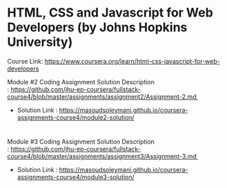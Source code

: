 # HTML, CSS and Javascript for Web Developers (by Johns Hopkins University)
Course Link: https://www.coursera.org/learn/html-css-javascript-for-web-developers


Module #2 Coding Assignment Solution
Description : https://github.com/jhu-ep-coursera/fullstack-course4/blob/master/assignments/assignment2/Assignment-2.md 
- Solution Link : https://masoudsoleymani.github.io/coursera-assignments-course4/module2-solution/
#
#
#
#
Module #3 Coding Assignment Solution
Description : https://github.com/jhu-ep-coursera/fullstack-course4/blob/master/assignments/assignment3/Assignment-3.md 
- Solution Link : https://masoudsoleymani.github.io/coursera-assignments-course4/module3-solution/

